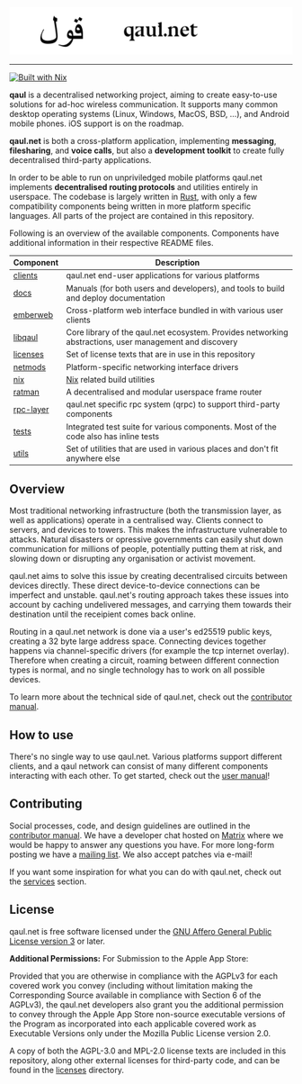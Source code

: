 ![](docs/banner.svg)

---

[![Built with Nix](https://builtwithnix.org/badge.svg)](https://builtwithnix.org)

**qaul** is a decentralised networking project, aiming to create 
easy-to-use solutions for ad-hoc wireless communication.  It
supports many common desktop operating systems (Linux, Windows,
MacOS, BSD, …), and Android mobile phones.  iOS support is on
the roadmap.

**qaul.net** is both a cross-platform application, implementing
**messaging**, **filesharing**, and **voice calls**, but also a
**development toolkit** to create fully decentralised third-party
applications.

In order to be able to run on unpriviledged mobile platforms qaul.net
implements **decentralised routing protocols** and utilities entirely
in userspace.  The codebase is largely written in
[Rust](https://rustlang.org), with only a few compatibility components
being written in more platform specific languages.  All parts of the
project are contained in this repository.

Following is an overview of the available components.  Components have
additional information in their respective README files.

| Component   | Description      |
|-------------|------------------|
| [clients]   | qaul.net end-user applications for various platforms |
| [docs]      | Manuals (for both users and developers), and tools to build and deploy documentation |
| [emberweb]  | Cross-platform web interface bundled in with various user clients |
| [libqaul]   | Core library of the qaul.net ecosystem.  Provides networking abstractions, user management and discovery |
| [licenses]  | Set of license texts that are in use in this repository |
| [netmods]   | Platform-specific networking interface drivers |
| [nix]       | [Nix](https://nixos.org) related build utilities |
| [ratman]    | A decentralised and modular userspace frame router |
| [rpc-layer] | qaul.net specific rpc system (qrpc) to support third-party components |
| [tests]     | Integrated test suite for various components.  Most of the code also has inline tests |
| [utils]     | Set of utilities that are used in various places and don't fit anywhere else |

[clients]: ./clients
[docs]: ./docs
[emberweb]: ./emberweb
[libqaul]: ./libqaul
[licenses]: ./licenses
[netmods]: ./netmods
[nix]: ./nix
[ratman]: ./ratman
[rpc-layer]: ./rpc-layer
[tests]: ./tests
[utils]: ./utils


## Overview

Most traditional networking infrastructure (both the transmission
layer, as well as applications) operate in a centralised way.
Clients connect to servers, and devices to towers.  This makes the
infrastructure vulnerable to attacks.  Natural disasters or opressive
governments can easily shut down communication for millions of people,
potentially putting them at risk, and slowing down or disrupting any
organisation or activist movement.

qaul.net aims to solve this issue by creating decentralised circuits
between devices directly.  These direct device-to-device connections can
be imperfect and unstable.  qaul.net's routing approach takes these
issues into account by caching undelivered messages, and carrying them
towards their destination until the receipient comes back online.

Routing in a qaul.net network is done via a user's ed25519 public keys,
creating a 32 byte large address space.  Connecting devices together happens
via channel-specific drivers (for example the tcp internet overlay). Therefore
when creating a circuit, roaming between different connection types is normal,
and no single technology has to work on all possible devices.

To learn more about the technical side of qaul.net, check out the
[contributor manual].

## How to use

There's no single way to use qaul.net.  Various platforms support
different clients, and a qaul network can consist of many different
components interacting with each other.  To get started, check out the
[user manual]!

[user manual]: https://docs.qaul.net/users


## Contributing

Social processes, code, and design guidelines are outlined in the
[contributor manual].  We have a developer chat hosted on [Matrix]
where we would be happy to answer any questions you have.  For more
long-form posting we have a [mailing list].  We also accept patches
via e-mail!

If you want some inspiration for what you can do with qaul.net, check
out the [services] section.

[contributor manual]: https://docs.qaul.net/contributors
[Matrix]: https://matrix.to/#/!ljaaylfsbkWFYNoNPT:fairydust.space?via=fairydust.space&via=matrix.org&via=public.cat
[mailing list]: https://lists.sr.ht/~qaul/community
[services]: ./services

## License

qaul.net is free software licensed under the
[GNU Affero General Public License version 3](licenses/agpl-3.0.md) or
later.

**Additional Permissions:** For Submission to the Apple App Store:

Provided that you are otherwise in compliance with the AGPLv3 for each
covered work you convey (including without limitation making the
Corresponding Source available in compliance with Section 6 of the
AGPLv3), the qaul.net developers also grant you the additional
permission to convey through the Apple App Store non-source executable
versions of the Program as incorporated into each applicable covered
work as Executable Versions only under the Mozilla Public License
version 2.0.

A copy of both the AGPL-3.0 and MPL-2.0 license texts are included in
this repository, along other external licenses for third-party code,
and can be found in the [licenses](licenses) directory.
